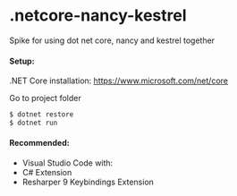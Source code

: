 # .netcore-nancy-kestrel
Spike for using dot net core, nancy and kestrel together

#### Setup:
.NET Core installation: https://www.microsoft.com/net/core

Go to project folder
```bash
$ dotnet restore
$ dotnet run
```

#### Recommended:
* Visual Studio Code with:
 * C# Extension
 * Resharper 9 Keybindings Extension
